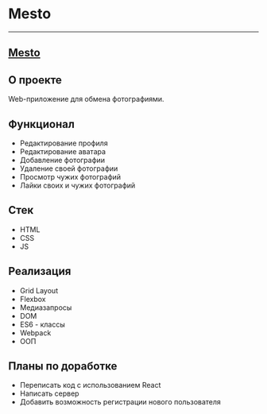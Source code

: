 # Mesto

---

## [Mesto](https://Gruzovjk.github.io/mesto)

## О проекте

Web-приложение для обмена фотографиями.

## Функционал

- Редактирование профиля
- Редактирование аватара
- Добавление фотографии
- Удаление своей фотографии
- Просмотр чужих фотографий
- Лайки своих и чужих фотографий

## Стек

- HTML
- CSS
- JS

## Реализация

- Grid Layout
- Flexbox
- Медиазапросы
- DOM
- ES6 - классы
- Webpack
- ООП

## Планы по доработке

- Переписать код с использованием React
- Написать сервер
- Добавить возможность регистрации нового пользователя
